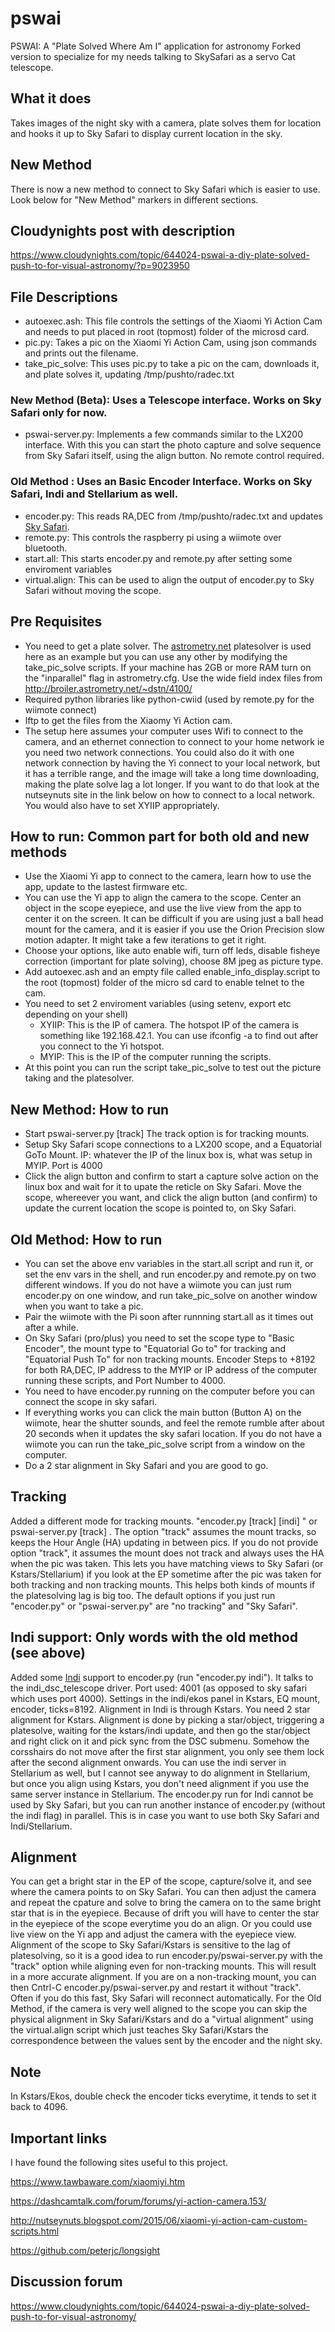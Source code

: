 # pswai
PSWAI: A "Plate Solved Where Am I" application for astronomy  Forked version to specialize for my needs talking to SkySafari as a servo Cat telescope.  

## What it does
Takes images of the night sky with a camera, plate solves them for location and hooks it up
to Sky Safari to display current location in the sky.

## New Method
  There is now a new method to connect to Sky Safari which is easier to use. Look below for "New Method" markers in different sections.


## Cloudynights post with description

https://www.cloudynights.com/topic/644024-pswai-a-diy-plate-solved-push-to-for-visual-astronomy/?p=9023950

## File Descriptions
* autoexec.ash: This file controls the settings of the Xiaomi Yi Action Cam and needs to put placed in root (topmost) folder of the microsd card.
* pic.py: Takes a pic on the Xiaomi Yi Action Cam, using json commands and prints out the filename.
* take_pic_solve: This uses pic.py to take a pic on the cam, downloads it, and plate solves it, updating /tmp/pushto/radec.txt

### New Method (Beta): Uses a Telescope interface. Works on Sky Safari only for now.
* pswai-server.py: Implements a few commands similar to the LX200 interface. With this you can start the photo capture and solve sequence from Sky Safari itself, using the align button. No remote control required.

### Old Method : Uses an Basic Encoder Interface. Works on Sky Safari, Indi and Stellarium as well.
* encoder.py: This reads RA,DEC from /tmp/pushto/radec.txt and updates [Sky Safari](https://skysafariastronomy.com/ "SkySafari").
* remote.py: This controls the raspberry pi using a wiimote over bluetooth.
* start.all: This starts  encoder.py and remote.py after setting some enviroment variables
* virtual.align: This can be used to align the output of encoder.py to Sky Safari without moving the scope.

## Pre Requisites
 * You need to get a plate solver. The [astrometry.net](https://github.com/dstndstn/astrometry.net "Astrometry.net") platesolver is used here as an example but you can use any other by modifying the take_pic_solve scripts. If your machine has 2GB or more RAM turn on the "inparallel" flag in astrometry.cfg. Use the wide field index files from http://broiler.astrometry.net/~dstn/4100/
 * Required python libraries like python-cwiid (used by remote.py for the wiimote connect)
 * lftp to get the files from the Xiaomy Yi Action cam.
 * The setup here assumes your computer uses Wifi to connect to the camera, and an ethernet connection to connect to your home network ie you need two network connections. You could also do it with one network connection by having the Yi connect to your local network, but it has a terrible range, and the image will take a long time downloading, making the plate solve lag a lot longer. If you want to do that look at the nutseynuts site in the link below on how to connect to a local network. You would also have to set XYIIP appropriately.
 
 
## How to run: Common part for both old and new methods
 * Use the Xiaomi Yi app to connect to the camera, learn how to use the app, update to the lastest firmware etc.
 * You can use the Yi app to align the camera to the scope. Center an object in the scope eyepiece, and use the live view from the app to center it on the screen. It can be difficult if you are using just a ball head mount for the camera, and it is easier if you use the Orion Precision slow motion adapter. It might take a few iterations to get it right.
 * Choose your options, like auto enable wifi, turn off leds, disable fisheye correction (important for plate solving), choose 8M jpeg as picture type.
 * Add autoexec.ash and an empty file called enable_info_display.script to the root (topmost) folder of the micro sd card to enable telnet to the cam.
 * You need to set 2 enviroment variables (using setenv, export etc depending on your shell)
    * XYIIP: This is the IP of camera. The hotspot IP of the camera is something like 192.168.42.1. You can use ifconfig -a to find out after you connect to the Yi hotspot.
    * MYIP: This is the IP of the computer running the scripts.
 * At this point you can run the script take_pic_solve to test out the picture taking and the platesolver.

## New Method: How to run
 * Start pswai-server.py [track] The track option is for tracking mounts.
 * Setup Sky Safari scope connections to a  LX200 scope, and a Equatorial GoTo Mount. IP: whatever the IP of the linux box is, what was setup in MYIP. Port is 4000
 * Click the align button and confirm to start a capture solve action on the linux box and wait for it to upate the reticle on Sky Safari. Move the scope, whereever you want, and click the align button (and confirm) to update the current location the scope is pointed to, on Sky Safari.

## Old Method: How to run
 * You can set the above env variables in the start.all script and run it, or set the env vars in the shell, and run encoder.py and remote.py on two different windows. If you do not have a wiimote you can just rum encoder.py on one window, and run take_pic_solve on another window when you want to take a pic.
 * Pair the wiimote with the Pi soon after runnning start.all as it times out after a while.
 * On Sky Safari (pro/plus) you need to set the scope type to "Basic Encoder", the mount type to "Equatorial Go to" for tracking and "Equatorial Push To" for non tracking mounts. Encoder Steps to +8192 for both RA,DEC, IP address to the MYIP or IP address of the computer running these scripts, and Port Number to 4000.
 * You need to have encoder.py running on the computer before you can connect the scope in sky safari.
 * If everything works you can click the main button (Button A) on the wiimote, hear the shutter sounds, and feel the remote rumble after about 20 seconds when it updates the sky safari location. If you do not have a wiimote you can run the take_pic_solve script from a window on the computer.
 * Do a 2 star alignment in Sky Safari and you are good to go.
 
## Tracking
 Added a different mode for tracking mounts. "encoder.py [track] [indi] " or pswai-server.py [track] . The option  "track" assumes the mount tracks, so keeps the Hour Angle  (HA) updating in between pics. If you do not provide option "track", it assumes the mount does not track and always uses the HA when the pic was taken. This lets you have matching views to Sky Safari (or Kstars/Stellarium) if you look at the EP sometime after the pic was taken for both tracking and non tracking mounts. This helps both kinds of mounts if the platesolving lag is big too. The default options if you just run "encoder.py" or "pswai-server.py" are "no tracking" and "Sky Safari".



## Indi support: Only words with the old method (see above)
 Added some [Indi](https://www.indilib.org/ "Indi") support to encoder.py (run "encoder.py indi"). It talks to the indi_dsc_telescope driver. Port used: 4001 (as opposed to sky safari which uses port 4000). Settings in the indi/ekos panel in Kstars, EQ mount, encoder, ticks=8192. Alignment in Indi is through Kstars. You need 2 star alignment for Kstars. Alignment is done by picking a star/object, triggering a platesolve, waiting for the kstars/indi update, and then go the star/object and right click on it and pick sync from the DSC submenu. Somehow the corsshairs do not move after the first star alignment, you only see them lock after the second alignment onwards. You can use the indi server in Stellarium as well, but I cannot see anyway to do alignment in Stellarium, but once you align using Kstars, you don't need alignment if you use the same server instance in Stellarium. The encoder.py run for Indi cannot be used by Sky Safari, but you can run another instance of encoder.py (without the indi flag) in parallel. This is in case you want to use both Sky Safari and Indi/Stellarium.

## Alignment
  You can get a bright star in the EP of the scope, capture/solve it, and see where the camera points to on Sky Safari. You can then adjust the camera and repeat the cpature and solve to bring the camera on to the same bright star that is in the eyepiece. Because of drift you will have to center the star in the eyepiece of the scope everytime you do an align.
 Or you could use live view on the Yi app  and adjust the camera with the eyepiece view. 
  Alignment of the scope to Sky Safari/Kstars is sensitive to the lag of platesolving, so it is a good idea to run encoder.py/pswai-server.py with the "track" option while aligning even for non-tracking mounts. This will result in a more accurate alignment. If you are on a non-tracking mount, you can then Cntrl-C encoder.py/pswai-server.py and restart it without "track". Often if you do this fast, Sky Safari will reconnect automatically. 
  For the Old Method, if the camera is very well aligned to the scope you can skip the physical alignment in Sky Safari/Kstars and do a "virtual alignment" using the virtual.align script which just teaches Sky Safari/Kstars the correspondence between the values sent by the encoder and the night sky.
  
## Note
In Kstars/Ekos, double check the encoder ticks everytime, it tends to set it back to 4096. 
 
## Important links 
 I have found the following sites useful to this project.
 
 https://www.tawbaware.com/xiaomiyi.htm
 
 https://dashcamtalk.com/forum/forums/yi-action-camera.153/
 
 http://nutseynuts.blogspot.com/2015/06/xiaomi-yi-action-cam-custom-scripts.html

 https://github.com/peterjc/longsight
 
 ## Discussion forum
 https://www.cloudynights.com/topic/644024-pswai-a-diy-plate-solved-push-to-for-visual-astronomy/
